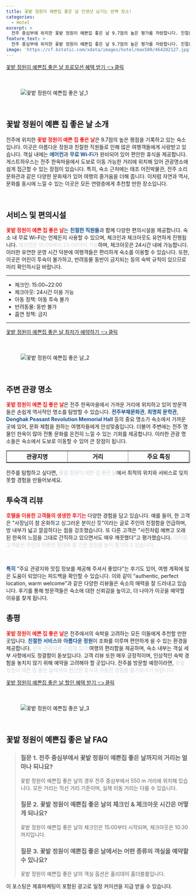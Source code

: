 ```yaml
---
title: 꽃밭 정원이 예쁜집 좋은 날 인생샷 남기는 완벽 장소!
categories:
  - Hotel
excerpt: >
  전주 중심부에 위치한 꽃밭 정원이 예쁜집 좋은 날 9.7점의 높은 평가를 자랑합니다. 친절한 주인과 아름다운 정원 청결한 숙소에서 특별한 여유를 만끽해보세요!
feature_text: >
  전주 중심부에 위치한 꽃밭 정원이 예쁜집 좋은 날 9.7점의 높은 평가를 자랑합니다. 친절한 주인과 아름다운 정원 청결한 숙소에서 특별한 여유를 만끽해보세요!
image: 'https://cf.bstatic.com/xdata/images/hotel/max500/464282127.jpg?k=ff9e7b21c5e3c4d4491fa9af46a69d90b5e42045c80aa194879070083157197e&o=&hp=1'
---
```


<p><a class="modoo-button" href="https://tinyurl.com/23aehjlg" rel="nofollow noopener">꽃밭 정원이 예쁜집 좋은 날 프로모션 혜택 받기 👈 클릭</a></p><br/>
<figure class="image"><img alt="꽃밭 정원이 예쁜집 좋은 날_1" src="https://cf.bstatic.com/xdata/images/hotel/max1024x768/462649289.jpg?k=aced52d4271a91e2a33a2e448fd692a9b85f29794060b6e6c76d1a8acf3cc591&amp;o=&amp;hp=1"/></figure><br/>

<h2 data-ke-size="size26" id="꽃밭정원이예쁜집좋은날소개">꽃밭 정원이 예쁜 집 좋은 날 소개</h2>
<p data-ke-size="size16">전주에 위치한 <b><span style="color: #ee2323;">꽃밭 정원이 예쁜 집 좋은 날</span></b>은 9.7점의 높은 평점을 기록하고 있는 숙소입니다. 이곳은 아름다운 정원과 친절한 직원들로 인해 많은 여행객들에게 사랑받고 있습니다. 객실 내에는 <b><span style="color: #1a5490;">에어컨</span></b>과 <b><span style="color: #1a5490;">무료 Wi-Fi</span></b>가 완비되어 있어 편안한 휴식을 제공합니다. 게스트하우스는 전주 한옥마을에서 도보로 이동 가능한 거리에 위치해 있어 관광명소에 쉽게 접근할 수 있는 장점이 있습니다. 특히, 숙소 근처에는 태조 어진박물관, 전주 소리문화관과 같은 다양한 문화재가 있어 여행의 즐거움을 더해 줍니다. 이처럼 자연과 역사, 문화를 동시에 느낄 수 있는 이곳은 모든 연령층에게 추천할 만한 장소입니다.</p>
<p data-ke-size="size16"> </p>
<h2 data-ke-size="size23" id="서비스및편의시설">서비스 및 편의시설</h2>
<p data-ke-size="size16"><b><span style="color: #ee2323;">꽃밭 정원이 예쁜 집 좋은 날</span></b>는 <b><span style="color: #1a5490;">친절한 직원들</span></b>과 함께 다양한 편의시설을 제공합니다. 숙소 내 무료 Wi-Fi는 언제든지 사용할 수 있으며, 체크인과 체크아웃도 유연하게 진행됩니다. <b><span style="color: #21538527;">체크인은 15:00부터 22:00까지 가능</span></b>하며, 체크아웃은 24시간 내에 가능합니다. 이러한 유연한 운영 시간 덕분에 여행객들은 편리하게 숙소를 이용할 수 있습니다. 또한, 이곳은 어린이 투숙이 불가하고, 반려동물 동반이 금지되는 등의 숙박 규칙이 있으므로 미리 확인하시길 바랍니다.</p>
<hr contenteditable="false" data-ke-style="style5" data-ke-type="horizontalRule"/>
<ul data-ke-list-type="disc" style="list-style-type: disc;">
<li>체크인: 15:00~22:00</li>
<li>체크아웃: 24시간 이용 가능</li>
<li>아동 정책: 아동 투숙 불가</li>
<li>반려동물: 동반 불가</li>
<li>흡연 정책: 금지</li>
</ul>
<hr contenteditable="false" data-ke-style="style5" data-ke-type="horizontalRule"/>
<p><a class="modoo-button" href="https://tinyurl.com/23aehjlg" rel="nofollow noopener">꽃밭 정원이 예쁜집 좋은 날 최저가 예약하기 👈 클릭</a></p><br/>
<figure class="image"><img alt="꽃밭 정원이 예쁜집 좋은 날_2" src="https://cf.bstatic.com/xdata/images/hotel/max500/464282127.jpg?k=ff9e7b21c5e3c4d4491fa9af46a69d90b5e42045c80aa194879070083157197e&amp;o=&amp;hp=1"/></figure><br/>
<h2 data-ke-size="size23" id="주변관광명소">주변 관광 명소</h2>
<p data-ke-size="size16"><b><span style="color: #ee2323;">꽃밭 정원이 예쁜 집 좋은 날</span></b>은 전주 한옥마을에서 가까운 거리에 위치하고 있어 방문객들은 손쉽게 역사적인 명소를 탐방할 수 있습니다. <b><span style="color: #1a5490;">전주부채문화관</span></b>, <b><span style="color: #1a5490;">최명희 문학관</span></b>, <b><span style="color: #1a5490;">Donghak Peasant Revolution Memorial Hall</span></b> 등의 중요 명소가 숙소에서 가까운 곳에 있어, 문화 체험을 원하는 여행자들에게 안성맞춤입니다. 더불어 주변에는 전주 명물인 한옥이 많아 전통 문화를 온전히 느낄 수 있는 기회를 제공합니다. 이러한 관광 명소들은 숙소에서 도보로 이동할 수 있어 큰 장점이 됩니다.</p>
<table border="1" data-ke-align="alignLeft" data-ke-style="style16" style="border-collapse: collapse; width: 100%; height: 34px;">
<tbody>
<tr style="height: 17px;">
<td style="width: 33.3333%; text-align: center; height: 17px;"><b>관광지명</b></td>
<td style="width: 33.3333%; text-align: center; height: 17px;"><b>거리</b></td>
<td style="width: 33.3333%; text-align: center; height: 17px;"><b>주요 특징</b></td>
</tr>
<tr style="height: 17px;">
<td style="width: 33.3333%; text-align: center; height: 17px;">전주 부채 문화관</td>
<td style="width: 33.3333%; text-align: center; height: 17px;">400m</td>
<td style="width: 33.3333%; text-align: center; height: 17px;">부채 관련 전시 및 체험</td>
</tr>
<tr>
<td style="width: 33.3333%; text-align: center;">최명희 문학관</td>
<td style="width: 33.3333%; text-align: center;">500m</td>
<td style="width: 33.3333%; text-align: center;">최명희 작가 관련 전시</td>
</tr>
<tr>
<td style="width: 33.3333%; text-align: center;">태조 어진박물관</td>
<td style="width: 33.3333%; text-align: center;">3분</td>
<td style="width: 33.3333%; text-align: center;">조선의 역사적 전시</td>
</tr>
</tbody>
</table>
<p data-ke-size="size16">전주를 탐험하고 싶다면, <b><span style="color: #21538527;">꽃밭 정원이 예쁜 집 좋은 날</span></b>에서 최적의 위치와 서비스로 잊지 못할 경험을 만들어보세요.</p>
<h2 data-ke-size="size23" id="투숙객리뷰">투숙객 리뷰</h2>
<p data-ke-size="size16"><b><span style="color: #ee2323;">호텔을 이용한 고객들의 생생한 후기는</span></b> 다양한 경험을 담고 있습니다. 예를 들어, 한 고객은 "사장님이 참 온화하고 싱그러운 분이신 듯"이라는 글로 주인의 친절함을 언급하며, 방 내부가 넓고 깔끔하다는 점을 강조했습니다. 또 다른 고객은 "사진처럼 예쁘고 오래된 한옥의 느낌을 그대로 간직하고 있으면서도 매우 깨끗했다"고 평가했습니다. <b><span style="color: #21538527;">이처럼 고객들은 주인의 따뜻한 환대와 잘 가꾼 정원을 높이 평가하고 있습니다.</span></b></p>
<p data-ke-size="size16"> </p>
<p data-ke-size="size16"><b><span style="color: #1a5490;">특히</span></b> "주요 관광지와 맛집 정보를 제공해 주셔서 좋았다"는 후기도 있어, 여행 계획에 많은 도움이 되었다는 피드백을 확인할 수 있습니다. 이와 같이 "authentic, perfect location, warm welcome"과 같은 다양한 리뷰들은 숙소의 매력을 잘 드러내고 있습니다. 후기를 통해 방문객들은 숙소에 대한 신뢰감을 높이고, 더 나아가 이곳을 예약할 이유를 찾게 됩니다.</p>
<h2 data-ke-size="size26" id="총평">총평</h2>
<p data-ke-size="size16"><b><span style="color: #ee2323;">꽃밭 정원이 예쁜 집 좋은 날</span></b>은 전주에서의 숙박을 고려하는 모든 이들에게 추천할 만한 곳입니다. <b><span style="color: #1a5490;">친절한 서비스</span></b>와 <b><span style="color: #1a5490;">아름다운 정원</span></b>이 조화를 이루며 편안하게 쉴 수 있는 환경을 제공합니다. <b><span style="color: #21538527;">문화 관광지와 근접해 있어</span></b> 여행의 편리함을 제공하며, 숙소 내부는 객실 세부 사항에서도 청결함이 돋보입니다. 고객 리뷰 또한 매우 긍정적이며, 인상적인 숙박 경험을 놓치지 않기 위해 예약을 고려해야 할 곳입니다. 전주를 방문할 예정이라면, <b><span style="color: #21538527;">꽃밭 정원이 예쁜 집 좋은 날에서의 편안한 휴식과 귀중한 경험을 즐겨보시기 바랍니다.</span></b></p>

<p><a class="modoo-button" href="https://tinyurl.com/23aehjlg" rel="nofollow noopener">꽃밭 정원이 예쁜집 좋은 날 할인 혜택 받기 👈 클릭</a></p><br>

<figure class="image"><img src="https://cf.bstatic.com/xdata/images/hotel/max500/464282269.jpg?k=863288b7b010f5e3863b6bbd66eeffb3af0f3c68095f011f4a4c2176dbd41bfc&o=&hp=1" alt="꽃밭 정원이 예쁜집 좋은 날_3"></figure><br>
<h2 id="꽃밭 정원이 예쁜집 좋은 날_FAQ">꽃밭 정원이 예쁜집 좋은 날 FAQ</h2>
<div itemscope="" itemtype="https://schema.org/FAQPage"> <blockquote> <div itemscope="" itemprop="mainEntity" itemtype="https://schema.org/Question"> <h3 id="질문_1" itemprop="name">질문 1. 전주 중심부에서 꽃밭 정원이 예쁜집 좋은 날까지의 거리는 얼마나 되나요?</h3> <div itemscope="" itemprop="acceptedAnswer" itemtype="https://schema.org/Answer"> <span itemprop="text"> <p>꽃밭 정원이 예쁜집 좋은 날의 경우 전주 중심부에서 550 m 거리에 위치해 있습니다. 모든 거리는 직선 거리 기준이며, 실제 이동 거리는 다를 수 있습니다.</p> </span> </div> </div> <div itemscope="" itemprop="mainEntity" itemtype="https://schema.org/Question"> <h3 id="질문_2" itemprop="name">질문 2. 꽃밭 정원이 예쁜집 좋은 날의 체크인 & 체크아웃 시간은 어떻게 되나요?</h3> <div itemscope="" itemprop="acceptedAnswer" itemtype="https://schema.org/Answer"> <span itemprop="text"> <p>꽃밭 정원이 예쁜집 좋은 날의 체크인은 15:00부터 시작되며, 체크아웃은 10:30까지입니다.</p> </span> </div> </div> <div itemscope="" itemprop="mainEntity" itemtype="https://schema.org/Question"> <h3 id="질문_3" itemprop="name">질문 3. 꽃밭 정원이 예쁜집 좋은 날에서는 어떤 종류의 객실을 예약할 수 있나요?</h3> <div itemscope="" itemprop="acceptedAnswer" itemtype="https://schema.org/Answer"> <span itemprop="text"> <p>꽃밭 정원이 예쁜집 좋은 날의 객실 옵션은 홀리데이 홈더블룸입니다.</p> </span> </div> </div> </blockquote> </div><p>이 포스팅은 제휴마케팅이 포함된 광고로 일정 커미션을 지급 받을 수 있습니다.</p>

